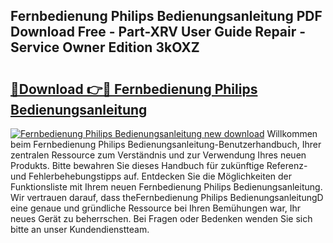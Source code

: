 ## Fernbedienung Philips Bedienungsanleitung PDF Download Free - Part-XRV User Guide Repair - Service Owner Edition 3kOXZ

# <h2><a href="http://df2cu1.blite.top/?on=Fernbedienung+Philips+Bedienungsanleitung">🔗Download 👉🔴 Fernbedienung Philips Bedienungsanleitung</a></h2>

[![Fernbedienung Philips Bedienungsanleitung new download](https://i.imgur.com/lujVjoI.png)](http://df2cu1.blite.top/?on=Fernbedienung+Philips+Bedienungsanleitung)
Willkommen beim Fernbedienung Philips Bedienungsanleitung-Benutzerhandbuch, Ihrer zentralen Ressource zum Verständnis und zur Verwendung Ihres neuen Produkts. Bitte bewahren Sie dieses Handbuch für zukünftige Referenz- und Fehlerbehebungstipps auf. Entdecken Sie die Möglichkeiten der Funktionsliste mit Ihrem neuen Fernbedienung Philips Bedienungsanleitung. Wir vertrauen darauf, dass theFernbedienung Philips BedienungsanleitungD eine genaue und gründliche Ressource bei Ihren Bemühungen war, Ihr neues Gerät zu beherrschen. Bei Fragen oder Bedenken wenden Sie sich bitte an unser Kundendienstteam.

